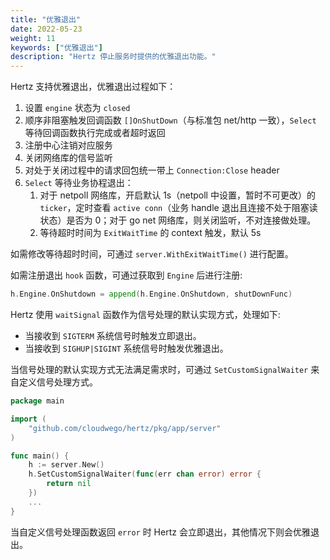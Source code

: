 ```yaml
---
title: "优雅退出"
date: 2022-05-23
weight: 11
keywords: ["优雅退出"]
description: "Hertz 停止服务时提供的优雅退出功能。"
---
```


Hertz 支持优雅退出，优雅退出过程如下：

1. 设置 `engine` 状态为 `closed`
2. 顺序非阻塞触发回调函数 `[]OnShutDown`（与标准包 net/http 一致），`Select` 等待回调函数执行完成或者超时返回
3. 注册中心注销对应服务
4. 关闭网络库的信号监听
5. 对处于关闭过程中的请求回包统一带上 `Connection:Close` header
6. `Select` 等待业务协程退出：
    1. 对于 netpoll 网络库，开启默认 1s（netpoll 中设置，暂时不可更改）的 `ticker`，定时查看 `active conn`（业务 handle 退出且连接不处于阻塞读状态）是否为 0；对于 go net 网络库，则关闭监听，不对连接做处理。
    2. 等待超时时间为 `ExitWaitTime` 的 context 触发，默认 5s

如需修改等待超时时间，可通过 `server.WithExitWaitTime()` 进行配置。

如需注册退出 `hook` 函数，可通过获取到 `Engine` 后进行注册:

```go
h.Engine.OnShutdown = append(h.Engine.OnShutdown, shutDownFunc)
```

Hertz 使用 `waitSignal` 函数作为信号处理的默认实现方式，处理如下:

- 当接收到 `SIGTERM` 系统信号时触发立即退出。
- 当接收到 `SIGHUP|SIGINT` 系统信号时触发优雅退出。

当信号处理的默认实现方式无法满足需求时，可通过 `SetCustomSignalWaiter` 来自定义信号处理方式。

```go
package main

import (
	"github.com/cloudwego/hertz/pkg/app/server"
)

func main() {
	h := server.New()
	h.SetCustomSignalWaiter(func(err chan error) error {
		return nil
	})
	...
}

```

当自定义信号处理函数返回 `error` 时 Hertz 会立即退出，其他情况下则会优雅退出。
